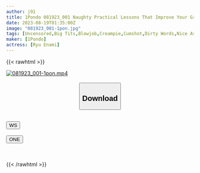 ```yaml
---
author: j91
title: 1Pondo 081923_001 Naughty Practical Lessons That Improve Your Grades Ryu Enami
date: 2023-08-19T01:35:00Z
image: "081923_001-1pon.jpg"
tags: [Uncensored,Big Tits,Blowjob,Creampie,Cumshot,Dirty Words,Nice Ass,Shaved,Slender,Slut ]
maker: [1Pondo]
actress: [Ryu Enami]
---
```



{{< rawhtml >}}

<div class="video" data-videoid="2cppz3h6gska">
    <a href="javascript:;">
        <img src="https://my.j91.asia/posts/081923_001-1pon/081923_001-1pon.jpg" width="WIDTH" height="HEIGHT" alt="081923_001-1pon.mp4" loading="lazy">
    </a>
</div>

<script type="text/javascript" src="https://j91.asia/asset/on-demand-ws.js"></script>

<br>
  <link rel="stylesheet" href="https://j91.asia/asset/bs5.css">
  
  <center>
  <button class="btn btn-primary" type="button" data-bs-toggle="collapse" data-bs-target=".multi-collapse" aria-expanded="false" aria-controls="multiCollapseExample1 multiCollapseExample2"><h2>Download</h2></button></center>
</p>
<div class="row">
  <div class="col">
    <div class="collapse multi-collapse" id="multiCollapseExample1">
      <div class="card card-body">
	      	      <br>
<div class="buttons">  
<a href="https://wolfstream.tv/2cppz3h6gska"><button class="btn-hover color-3"><i class="fa fa-download"></i> WS</button></a></div>
    </div>
  </div>
</div>
  <div class="col">
    <div class="collapse multi-collapse" id="multiCollapseExample2">
      <div class="card card-body">
	      <br>
<div class="buttons">
    <a href="https://oneupload.to/lotengnyybge"><button class="btn-hover color-9"><i class="fa fa-download"></i> ONE</button></a></div>
<br><br>
      </div>
    </div>
  </div>
</div>

{{< /rawhtml >}}
